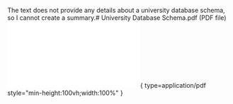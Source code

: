 The text does not provide any details about a university database schema, so I cannot create a summary.# University Database Schema.pdf (PDF file)
![Alt text](./University%20Database%20Schema.pdf){ type=application/pdf style="min-height:100vh;width:100%" }
